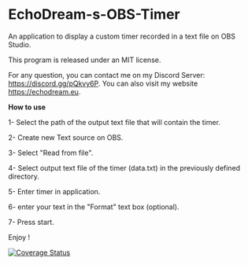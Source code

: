 # EchoDream-s-OBS-Timer
An application to display a custom timer recorded in a text file on OBS Studio.
 
This program is released under an MIT license.

For any question, you can contact me on my Discord Server: https://discord.gg/pQkvy6P.
You can also visit my website https://echodream.eu.

**How to use**

1- Select the path of the output text file that will contain the timer.

2- Create new Text source on OBS.

3- Select "Read from file".

4- Select output text file of the timer (data.txt) in the previously defined directory.

5- Enter timer in application.

6- enter your text in the "Format" text box (optional).

7- Press start.

Enjoy !

[![Coverage Status](https://coveralls.io/repos/github/maxmistral/EchoDream-s-OBS-Timer/badge.svg?branch=Release-Master)](https://coveralls.io/github/maxmistral/EchoDream-s-OBS-Timer?branch=Release-Master)
